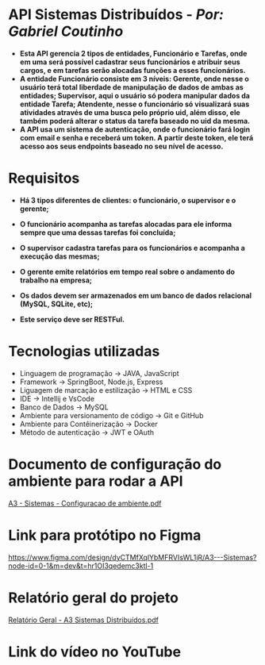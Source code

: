 # API Sistemas Distribuídos - *Por: Gabriel Coutinho*
* **Esta API gerencia 2 tipos de entidades, Funcionário e Tarefas, onde em uma será possível cadastrar seus funcionários e atribuir seus cargos, e em tarefas serão alocadas funções a esses funcionários.**
* **A entidade Funcionário consiste em 3 níveis: Gerente, onde nesse o usuário terá total liberdade de manipulação de dados de ambas as entidades; Supervisor, aqui o usuário só podera manipular dados da entidade Tarefa; Atendente, nesse o funcionário só visualizará suas atividades através de uma busca pelo próprio uid, além disso, ele também poderá alterar o status da tarefa baseado no uid da mesma.**
* **A API usa um sistema de autenticação, onde o funcionário fará login com email e senha e receberá um token. A partir deste token, ele terá acesso aos seus endpoints baseado no seu nível de acesso.**

# Requisitos
* **Há 3 tipos diferentes de clientes: o funcionário, o supervisor e o gerente;**

* **O funcionário acompanha as tarefas alocadas para ele informa sempre que uma dessas tarefas foi concluída;**

* **O supervisor cadastra tarefas para os funcionários e acompanha a execução das mesmas;**

* **O gerente emite relatórios em tempo real sobre o andamento do trabalho na empresa;**

* **Os dados devem ser armazenados em um banco de dados relacional (MySQL, SQLite, etc);**

* **Este serviço deve ser RESTFul.**


# Tecnologias utilizadas
* Linguagem de programação -> JAVA, JavaScript
* Framework -> SpringBoot, Node.js, Express
* Liguagem de marcação e estilização -> HTML e CSS
* IDE -> Intellij e VsCode
* Banco de Dados -> MySQL
* Ambiente para versionamento de código -> Git e GitHub
* Ambiente para Contêinerização -> Docker
* Método de autenticação -> JWT e OAuth

# Documento de configuração do ambiente para rodar a API
[A3 - Sistemas - Configuracao de ambiente.pdf](https://github.com/user-attachments/files/20662847/A3.-.Sistemas.-.Configuracao.de.ambiente.pdf)


# Link para protótipo no Figma
https://www.figma.com/design/dyCTMfXqlYbMFRVIsWL1jR/A3---Sistemas?node-id=0-1&m=dev&t=hr1OI3qedemc3ktl-1

# Relatório geral do projeto
[Relatório Geral - A3 Sistemas Distribuídos.pdf](https://github.com/user-attachments/files/20647022/Relatorio.Geral.-.A3.Sistemas.Distribuidos.pdf)

# Link do vídeo no YouTube


